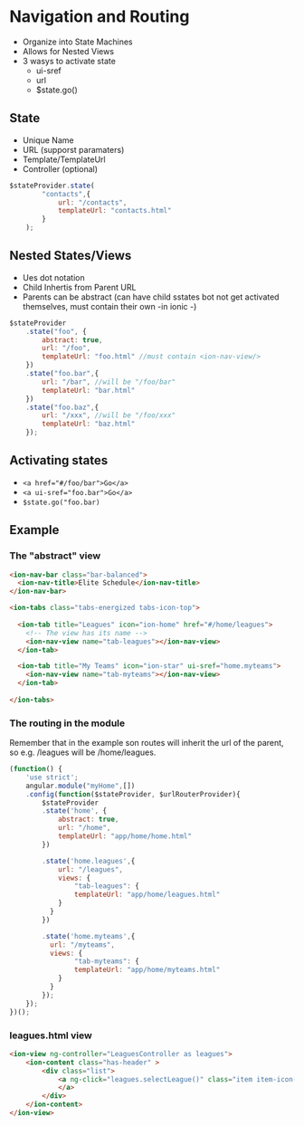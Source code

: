 # Navigation and Routing

* Organize into State Machines
* Allows for Nested Views
* 3 wasys to activate state
    + ui-sref
    + url
    + $state.go()

## State

+ Unique Name
+ URL (supporst paramaters)
+ Template/TemplateUrl
+ Controller (optional)

```javascript
$stateProvider.state(
        "contacts",{
            url: "/contacts",
            templateUrl: "contacts.html"
        }
    );
```

## Nested States/Views

+ Ues dot notation
+ Child Inhertis from Parent URL
+ Parents can be abstract (can have child sstates bot not get activated themselves, must contain their own <ui-view> -in ionic <ion-nav-view>-)

```javascript
$stateProvider
    .state("foo", {
        abstract: true,
        url: "/foo",
        templateUrl: "foo.html" //must contain <ion-nav-view/>
    })
    .state("foo.bar",{
        url: "/bar", //will be "/foo/bar"
        templateUrl: "bar.html"    
    })
    .state("foo.baz",{
        url: "/xxx", //will be "/foo/xxx"
        templateUrl: "baz.html"
    });
```

## Activating states

+ ```<a href="#/foo/bar">Go</a>```
+ ```<a ui-sref="foo.bar">Go</a>```
+ ```$state.go("foo.bar)```

## Example

### The "abstract" view

```html
<ion-nav-bar class="bar-balanced">
  <ion-nav-title>Elite Schedule</ion-nav-title>
</ion-nav-bar>

<ion-tabs class="tabs-energized tabs-icon-top">
  
  <ion-tab title="Leagues" icon="ion-home" href="#/home/leagues">
    <!-- The view has its name -->
    <ion-nav-view name="tab-leagues"></ion-nav-view>
  </ion-tab>

  <ion-tab title="My Teams" icon="ion-star" ui-sref="home.myteams">
    <ion-nav-view name="tab-myteams"></ion-nav-view>
  </ion-tab>
  
</ion-tabs>
```

### The routing in the module

Remember that in the example son routes will inherit the url of the parent, so e.g. /leagues will be /home/leagues.

```javascript
(function() {
    'use strict';
    angular.module("myHome",[])
    .config(function($stateProvider, $urlRouterProvider){
        $stateProvider
        .state('home', {
            abstract: true,
            url: "/home",
            templateUrl: "app/home/home.html"
        })

        .state('home.leagues',{
            url: "/leagues",
            views: {
                "tab-leagues": {
                templateUrl: "app/home/leagues.html"
            }
          }
        })

        .state('home.myteams',{
          url: "/myteams",
          views: {
                "tab-myteams": {
                templateUrl: "app/home/myteams.html"
            }
          }
        });
    });
})();
```

### leagues.html view

```html
<ion-view ng-controller="LeaguesController as leagues">
    <ion-content class="has-header" >
        <div class="list">
            <a ng-click="leagues.selectLeague()" class="item item-icon-right" ng-repeat="league in leagues.leagues">{{league.name}} <i class="icon ion-chevron-right icon-accessory"></i>
            </a>
        </div>
    </ion-content>
</ion-view>
```